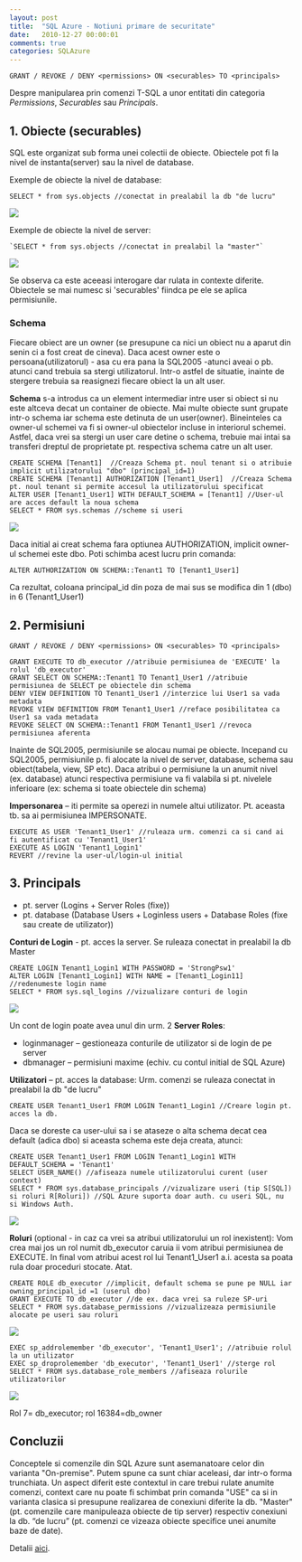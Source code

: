 ```yaml
---
layout: post
title:  "SQL Azure - Notiuni primare de securitate"
date:   2010-12-27 00:00:01
comments: true
categories: SQLAzure
---
```


    GRANT / REVOKE / DENY <permissions> ON <securables> TO <principals>

Despre manipularea prin comenzi T-SQL a unor entitati din categoria *Permissions*, *Securables* sau *Principals*.


## 1. Obiecte (securables) ##
SQL este organizat sub forma unei colectii de obiecte.  Obiectele pot fi la nivel de instanta(server) sau la nivel de database.

Exemple de obiecte la nivel de database:

    SELECT * from sys.objects //conectat in prealabil la db "de lucru"

![](https://dl.dropboxusercontent.com/u/43065769/blog/images/2010/ObjectsSrv.png)

Exemple de obiecte la nivel de server:

    `SELECT * from sys.objects //conectat in prealabil la "master"`

![](https://dl.dropboxusercontent.com/u/43065769/blog/images/2010/Objectsdb.png)

Se observa ca este aceeasi interogare dar rulata in contexte diferite. Obiectele se mai numesc si 'securables' fiindca pe ele se aplica permisiunile.

### Schema ###

Fiecare obiect are un owner (se presupune ca nici un obiect nu a aparut din senin ci a fost creat de cineva). Daca acest owner este o persoana(utilizatorul) - asa cu era pana la SQL2005 -atunci aveai o pb. atunci cand trebuia sa stergi utilizatorul. Intr-o astfel de situatie, inainte de stergere trebuia sa reasignezi fiecare obiect la un alt user.

**Schema** s-a introdus ca un element intermediar intre user si obiect si nu este altceva decat un container de obiecte. Mai multe obiecte sunt grupate intr-o schema iar schema este detinuta de un user(owner). Bineinteles ca owner-ul schemei va fi si owner-ul obiectelor incluse in interiorul schemei. Astfel, daca vrei sa stergi un user care detine o schema, trebuie mai intai sa transferi dreptul de proprietate pt. respectiva schema catre un alt user.

    CREATE SCHEMA [Tenant1]  //Creaza Schema pt. noul tenant si o atribuie implicit utilizatorului "dbo" (principal_id=1)
    CREATE SCHEMA [Tenant1] AUTHORIZATION [Tenant1_User1]  //Creaza Schema pt. noul tenant si permite accesul la utilizatorului specificat
    ALTER USER [Tenant1_User1] WITH DEFAULT_SCHEMA = [Tenant1] //User-ul are acces default la noua schema
    SELECT * FROM sys.schemas //scheme si useri

![](https://dl.dropboxusercontent.com/u/43065769/blog/images/2010/Schema.png)

Daca initial ai creat schema fara optiunea AUTHORIZATION, implicit owner-ul schemei este dbo. Poti schimba acest lucru prin comanda:

    ALTER AUTHORIZATION ON SCHEMA::Tenant1 TO [Tenant1_User1]

Ca rezultat, coloana principal_id din poza de mai sus se modifica din 1 (dbo) in 6 (Tenant1_User1)

 
## 2. Permisiuni ##

    GRANT / REVOKE / DENY <permissions> ON <securables> TO <principals>

    GRANT EXECUTE TO db_executor //atribuie permisiunea de 'EXECUTE' la rolul 'db_executor'
    GRANT SELECT ON SCHEMA::Tenant1 TO Tenant1_User1 //atribuie permisiunea de SELECT pe obiectele din schema
    DENY VIEW DEFINITION TO Tenant1_User1 //interzice lui User1 sa vada metadata
    REVOKE VIEW DEFINITION FROM Tenant1_User1 //reface posibilitatea ca User1 sa vada metadata
    REVOKE SELECT ON SCHEMA::Tenant1 FROM Tenant1_User1 //revoca permisiunea aferenta

Inainte de SQL2005, permisiunile se alocau numai pe obiecte. Incepand cu SQL2005, permisiunile p. fi alocate la nivel de server, database, schema sau obiect(tabela, view, SP etc). Daca atribui o permisiune la un anumit nivel (ex. database) atunci respectiva permisiune va fi valabila si pt. nivelele inferioare (ex: schema si toate obiectele din schema)

**Impersonarea** – iti permite sa operezi in numele altui utilizator. Pt. aceasta tb. sa ai permisiunea IMPERSONATE. 

    EXECUTE AS USER 'Tenant1_User1' //ruleaza urm. comenzi ca si cand ai fi autentificat cu 'Tenant1_User1'
    EXECUTE AS LOGIN 'Tenant1_Login1'
    REVERT //revine la user-ul/login-ul initial

## 3. Principals ##

- pt. server (Logins + Server Roles (fixe))
- pt. database (Database Users + Loginless users + Database Roles (fixe sau create de utilizator))

**Conturi de Login** - pt. acces la server. Se ruleaza conectat in prealabil la db Master

    CREATE LOGIN Tenant1_Login1 WITH PASSWORD = 'StrongPsw1'
    ALTER LOGIN [Tenant1_Login1] WITH NAME = [Tenant1_Login11] //redenumeste login name
    SELECT * FROM sys.sql_logins //vizualizare conturi de login

![](https://dl.dropboxusercontent.com/u/43065769/blog/images/2010/sql_logins.png)

Un cont de login poate avea unul din urm. 2 **Server Roles**:

- loginmanager – gestioneaza conturile de utilizator si de login de pe server
- dbmanager – permisiuni maxime (echiv. cu contul initial de SQL Azure)


**Utilizatori** – pt. acces la database: Urm. comenzi se ruleaza conectat in prealabil la db "de lucru"

    CREATE USER Tenant1_User1 FROM LOGIN Tenant1_Login1 //Creare login pt. acces la db.

Daca se doreste ca user-ului sa i se ataseze o alta schema decat cea default (adica dbo) si aceasta schema este deja creata, atunci:

    CREATE USER Tenant1_User1 FROM LOGIN Tenant1_Login1 WITH DEFAULT_SCHEMA = 'Tenant1'
    SELECT USER_NAME() //afiseaza numele utilizatorului curent (user context)
    SELECT * FROM sys.database_principals //vizualizare useri (tip S[SQL]) si roluri R[Roluri]) //SQL Azure suporta doar auth. cu useri SQL, nu si Windows Auth.

![](https://dl.dropboxusercontent.com/u/43065769/blog/images/2010/UseriSiRoluri.png)

**Roluri** (optional - in caz ca vrei sa atribui utilizatorului un rol inexistent):
Vom crea mai jos un rol numit db_executor caruia ii vom atribui permisiunea de EXECUTE. In final vom atribui acest rol lui Tenant1_User1 a.i. acesta sa poata rula doar proceduri stocate. Atat.

    CREATE ROLE db_executor //implicit, default schema se pune pe NULL iar owning_principal_id =1 (userul dbo)
    GRANT EXECUTE TO db_executor //de ex. daca vrei sa ruleze SP-uri
    SELECT * FROM sys.database_permissions //vizualizeaza permisiunile alocate pe useri sau roluri

![](https://dl.dropboxusercontent.com/u/43065769/blog/images/2010/Permissions.png)

    EXEC sp_addrolemember 'db_executor', 'Tenant1_User1'; //atribuie rolul la un utilizator
    EXEC sp_droprolemember 'db_executor', 'Tenant1_User1' //sterge rol
    SELECT * FROM sys.database_role_members //afiseaza rolurile utilizatorilor

![](https://dl.dropboxusercontent.com/u/43065769/blog/images/2010/RoleMembers.png)

Rol 7= db_executor; rol 16384=db_owner

## Concluzii ##
Conceptele si comenzile din SQL Azure sunt asemanatoare celor din varianta "On-premise". Putem spune ca sunt chiar aceleasi, dar intr-o forma  trunchiata. Un aspect diferit este contextul in care trebui rulate anumite comenzi, context care nu poate fi schimbat prin comanda "USE" ca  si in varianta clasica si presupune realizarea de conexiuni diferite la db. "Master" (pt. comenzile care manipuleaza obiecte de tip server) respectiv conexiuni la db. “de lucru” (pt. comenzi ce vizeaza obiecte specifice unei anumite baze de date).

Detalii [aici](http://mscerts.programming4.us/sql_server/SQL%20Azure%20%20%20Security%20-%20Access%20Control.aspx).

